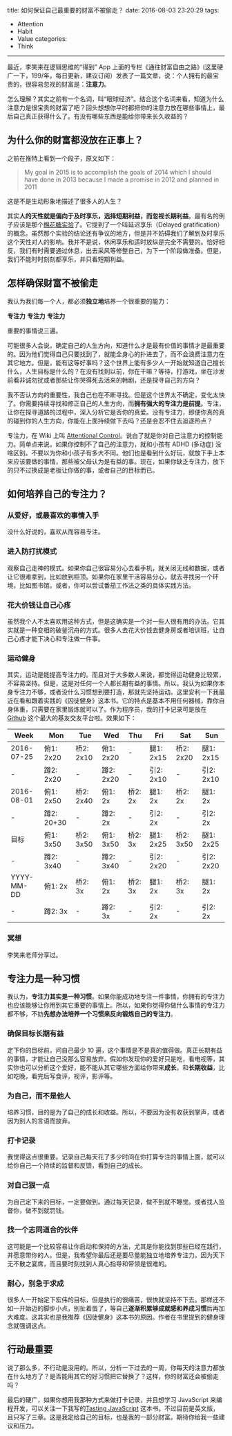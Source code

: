title: 如何保证自己最重要的财富不被偷走？
date: 2016-08-03 23:20:29
tags:
  - Attention
  - Habit
  - Value
categories:
  - Think
---

最近，李笑来在逻辑思维的“得到” App 上面的专栏《通往财富自由之路》(这里硬广一下，199/年，每日更新，建议订阅）发表了一篇文章，说：个人拥有的最宝贵的，很容易忽视的财富是：**注意力**。

怎么理解？其实之前有一个名词，叫“眼球经济”。结合这个名词来看，知道为什么注意力是很宝贵的财富了吧？回头想想你平时都把你的注意力放在哪些事情上，最后自己真正获得什么了。有没有哪些东西是能给你带来长久收益的？


## 为什么你的财富都没放在正事上？

之前在推特上看到一个段子，原文如下：

>My goal in 2015 is to accomplish the goals of 2014 which I should have done in 2013 because I made a promise in 2012 and planned in 2011

这是不是生动形象地描述了很多人的人生？

其实**人的天性就是偏向于及时享乐，选择短期利益，而忽视长期利益**。最有名的例子应该是那个[棉花糖实验][]了。它提到了一个叫延迟享乐（Delayed gratification）的概念。虽然那个实验的结论还有争议的地方，但是并不妨碍我们了解到及时享乐这个天性对人的影响。我并不是说，休闲享乐和适时放纵是完全不需要的。恰好相反，我们有时需要通过休息，出去采风等修整自己，为下一个阶段做准备。但是，我们不能时时刻刻都享乐，并只看短期利益。


## 怎样确保财富不被偷走

我认为我们每一个人，都必须**独立地**培养一个很重要的能力：

**专注力**
**专注力**
**专注力**

重要的事情说三遍。

可能很多人会说，确定自己的人生方向，知道什么才是最有价值的事情才是最重要的。因为他们觉得自己只要找到了，就能全身心的扑进去了，而不会浪费注意力在其它地方。但是，能有这等好事吗？这个世界上能有多少人一开始就知道自己擅长什么，人生目标是什么的？在没有找到以前，你在干嘛？等待，打游戏，坐在沙发前看非诚勿扰或者那些让你哭得死去活来的韩剧，还是探寻自己的方向？

我不否认方向的重要性，我自己也在不断寻找。但是这个世界太不确定，变化太快了。你需要持续寻找和修正自己的人生方向，而**拥有强大的专注力是前提**。专注，让你在探寻道路的过程中，深入分析它是否你的真爱。没有专注力，即便你真的真的碰到你的人生方向，你能在上面持续做下去吗？还是会忍不住去追逐热点？

[Attentional Control]: https://en.wikipedia.org/wiki/Attentional_control
[棉花糖实验]: https://en.wikipedia.org/wiki/Stanford_marshmallow_experiment

专注力，在 Wiki 上叫 [Attentional Control][]。说白了就是你对自己注意力的控制能力。简单点来说，如果你控制不了自己的注意力，就和小孩有 ADHD (多动症) 没啥区别。不要以为你和小孩子有多大不同。他们也是看到什么好玩，就放下手上本来应该要做的事情，那些被父母认为是有益的事。现在，如果你缺乏专注力，放下的只不过换成是老板让你做的事，或者自己的目标而已。


## 如何培养自己的专注力？

### 从爱好，或最喜欢的事情入手

没什么好说的，喜欢从而容易专注。

### 进入防打扰模式

观察自己走神的模式。如果你自己很容易分心去看手机，就关闭无线和数据，或者让它很难拿到，比如放到柜顶。如果你在家里干活容易分心，就去寻找另一个环境，比如图书馆。或者，你可以尝试番茄工作法之类的具体实践方法。

### 花大价钱让自己心疼

虽然我个人不太喜欢用这种方式，但是这确实是一个对一些人很有用的办法。它其实就是一种变相的破釜沉舟的方式。很多人去花大价钱去健身房或者培训班，让自己心疼才能下决心和专注做一件事。

### 运动健身

[Github]:https://github.com/kenspirit/exercise-log

其实，运动是能提高专注力的。而且对于大多数人来说，都觉得运动健身比较累，不容易坚持。但是，这是对任何一个人都长期有益的事情。所以，我认为如果你本身专注力不够，或者没什么习惯想到要打造，那就先坚持运动。这里安利一下我最近在看和跟着实践的《囚徒健身》这本书。它的特点是基本不用任何器械，靠你自身体重，只需要在家里锻炼就可以了。作为程序员，我的打卡记录可是放在 [Github][] 这个最大的基友交友平台啦。效果如下：

| Week | Mon | Tue | Wed | Thu | Fri | Sat | Sun |
| ---- | --- | --- | --- | --- | --- | --- | --- |
| 2016-07-25 | 俯1: 2x20 | 桥2: 2x10 | 俯1: 2x20 | - | 腿1: 2x15 | 桥2: 2x20 | 腿1: 2x15 |
| - | 蹲2: 2x20 | - | 蹲2: 2x20 | - | 引2: 2x10 | - | 引2: 2x10 |
| 2016-08-01 | 俯1: 2x50 | 桥2: 2x40 | 俯1: 2x | 桥2: 2x | 腿1: 2x | 桥2: 2x | 腿1: 2x |
| - | 蹲2: 20+30 | - | 蹲2: 2x | - | 引2: 2x | - | 引2: 2x |
| 目标 | 俯1: 3x50 | 桥2: 3x50 | 俯1: 3x50 | 桥2: 3x | 腿1: 2x25 | 桥2: 3x50 | 腿1: 2x25 |
| - | 蹲2: 3x40 | - | 蹲2: 3x40 | - | 引2: 2x20 | - | 引2: 2x20 |
| YYYY-MM-DD | 俯1: 2x | 桥2: 3x | 俯1: 2x | 桥2: 3x | 腿1: 2x | 桥2: 3x | 腿1: 2x |
| - | 蹲2: 3x | - | 蹲2: 3x | - | 引2: 2x | - | 引2: 2x |

### 冥想

李笑来老师分享过。


## 专注力是一种习惯

我认为，**专注力其实是一种习惯**。如果你能成功地专注一件事情，你拥有的专注力也应该能够让你用到其它重要的事情上。所以，如果你觉得你做什么事情的专注力都不够，不妨**先想办法培养一个习惯来反向锻炼自己的专注力**。

### 确保目标长期有益

定下你的目标前，问自己最少 10 遍，这个事情是不是真的值得做。真正长期有益的事情，才能让自己没那么容易放弃。假如你发现你的爱好只是吃，看电视等，其实你也可以分析这个爱好，能不能从其它哪些方面给你带来**成长**，和**长期收益**，比如吃晚，看完后写食评，视评，影评等。

### 为自己，而不是他人

培养习惯，目的是为了自己的成长和收益。所以，不要因为没有收获到掌声，或者因为别人的言语而放弃。

### 打卡记录

我觉得这点很重要。记录自己每天花了多少时间在你打算专注的事情上面，就可以给你自己一个持续的监督和反馈，看到自己的成长。

### 对自己狠一点

为自己定下来的目标，一定要做到。通过每天记录，做不到就不睡觉。或者找人监督你，做不到就罚钱。

### 找一个志同道合的伙伴

这可能是一个比较容易让你启动和保持的方法，尤其是你能找到那些已经在践行，并愿意带你的人。但是，我希望你最后还是要尽量能独立地培养专注力。因为天下无不散之宴席，而且要时刻找到人真心指导和带领是很难的。

### 耐心，别急于求成

很多人一开始定下宏伟的目标，但是执行的很痛苦，很快就坚持不下去。那样还不如一开始迈的脚步小点，别扯着蛋了，等自己**逐渐积累够成就感和养成习惯**后再加大难度。这其实也是我推荐《囚徒健身》这本书的原因。作者在书里提到的健身理念就强调这点。

[Tasting JavaScript]: https://leanpub.com/tasting-javascript

## 行动最重要

说了那么多，不行动是没用的。所以，分析一下过去的一周，你每天的注意力都放在什么地方了？是否能用其它的好习惯把它替换了？这样，你的财富还会被偷走吗？

最后的硬广，如果你想用我那种方式来做打卡记录，并且想学习 JavaScript 来编程开发，可以关注一下我写的[Tasting JavaScript][] 这本书。不过目前是英文版，且只写了三章。这是我定给自己的目标，也是我的一部分财富。期待你给我一些建议和压力。
